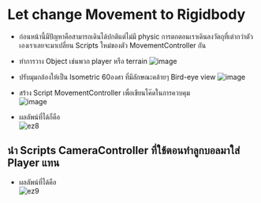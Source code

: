 # Let change Movement to Rigidbody
 - ก่อนหน้านี้มีปัญหาคือสามารถเดินได้ปกติแต่ไม่มี physic การตกตอนเราเดินลงวัตถุที่เต่ากว่าตัวเองเราเลยจะมาเปลี่ยน Scripts ใหม่ของตัว MovementController กัน

 - ทำการวาง Object เช่นพวก player หรือ terrain
![image](https://user-images.githubusercontent.com/101574457/218835970-a3012656-ce93-4dc6-82ea-5d24b3cab437.png)

 - ปรับมุมกล้องให้เป็น Isometric 60องศา ที่มีลักษณะคล้ายๆ Bird-eye view
 ![image](https://user-images.githubusercontent.com/101574457/218836033-b4e3efdd-18f3-46e3-b88f-1fee4943cffc.png)

 - สร้าง Script MovementController เพื่อเขียนโค๊ดในการควบคุม                                                     
 ![image](https://user-images.githubusercontent.com/101574457/218837171-4a84ab4d-93c8-45aa-9709-1e1d8ca19a63.png)

 - ผลลัพน์ที่ได้ก็คือ                                                                              
![ez8](https://user-images.githubusercontent.com/101574457/218837832-68f38c5d-eb29-482d-8575-f46381dc746d.gif)

## นำ Scripts CameraController ที่ใช้ตอนทำลูกบอลมาใส่ Player แทน                
 - ผลลัพน์ที่ได้คือ                                                                                      
![ez9](https://user-images.githubusercontent.com/101574457/218839179-10470542-dede-420e-a868-1d96b66cecbe.gif)
